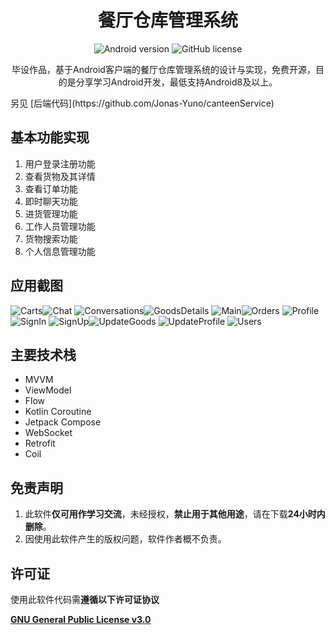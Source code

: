 <div align="center">
    <h1>餐厅仓库管理系统</h1>
    <a href="https://img.shields.io/badge/Android-8.0%20or%20above-brightgreen" style="text-decoration:none" >
            <img src="https://img.shields.io/badge/Android-8.0%20or%20above-brightgreen" alt="Android version"/>
    </a>
    <a href="https://github.com/Jonas-Yuno/Canteen/blob/master/LICENSE" style="text-decoration:none" >
            <img src="https://img.shields.io/badge/licence-GPL--3.0-orange" alt="GitHub license"/>
    </a>
	<p>
        毕设作品，基于Android客户端的餐厅仓库管理系统的设计与实现，免费开源，目的是分享学习Android开发，最低支持Android8及以上。
    </p>
</div>
另见 [后端代码](https://github.com/Jonas-Yuno/canteenService)

## 基本功能实现
1. 用户登录注册功能
2. 查看货物及其详情
3. 查看订单功能
4. 即时聊天功能
5. 进货管理功能
6. 工作人员管理功能
7. 货物搜索功能
8. 个人信息管理功能
## 应用截图
![Carts](screenshots/Carts.jpg)![Chat](Screenshots/Chat.jpg)
![Conversations](screenshots/Conversations.jpg)![GoodsDetails](screenshots/GoodsDetails.jpg)
![Main](Screenshots/Main.jpg)![Orders](Screenshots/Orders.jpg)
![Profile](Screenshots/Profile.jpg)![SignIn](Screenshots/SignIn.jpg)
![SignUp](Screenshots/SignUp.jpg)![UpdateGoods](Screenshots/UpdateGoods.jpg)
![UpdateProfile](Screenshots/UpdateProfile.jpg) ![Users](Screenshots/Users.jpg)

## 主要技术栈

- MVVM
- ViewModel
- Flow
- Kotlin Coroutine
- Jetpack Compose
- WebSocket
- Retrofit
- Coil

## 免责声明

1. 此软件**仅可用作学习交流**，未经授权，**禁止用于其他用途**，请在下载**24小时内删除**。
2. 因使用此软件产生的版权问题，软件作者概不负责。

## 许可证

使用此软件代码需**遵循以下许可证协议**

[**GNU General Public License v3.0**](LICENSE)
